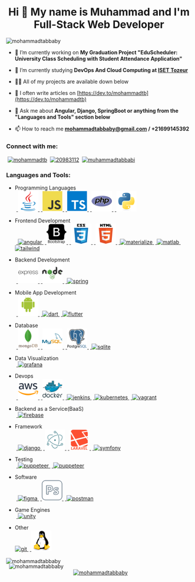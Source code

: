 <h1 align="center">Hi 👋 My name is Muhammad and I'm Full-Stack Web Developer</h1>
<p align="left"> <img src="https://komarev.com/ghpvc/?username=mohammadtabbaby&label=Profile%20views&color=0e55b6&style=flat" alt="mohammadtabbaby" /> </p>

- 🔭 I’m currently working on **My Graduation Project "EduScheduler: University Class Scheduling with Student Attendance Application"**

- 🌱 I’m currently studying **DevOps And Cloud Computing at <a href="https://isett.rnu.tn/">ISET Tozeur</a>**

- 👨‍💻 All of my projects are available down below

- 📝 I often write articles on [https://dev.to/mohammadtb](https://dev.to/mohammadtb)

- 💬 Ask me about **Angular, Django, SpringBoot or anything from the "Languages and Tools" section below**

- 📫 How to reach me **mohammadtabbaby@gmail.com / +21699145392**


<h3 align="left">Connect with me:</h3>
<p align="left">
&nbsp;<a href="https://dev.to/mohammadtb" target="blank"><img align="center" src="https://raw.githubusercontent.com/rahuldkjain/github-profile-readme-generator/master/src/images/icons/Social/devto.svg" alt="mohammadtb" height="30" width="55" /></a>
&nbsp;<a href="https://stackoverflow.com/users/20983112" target="blank"><img align="center" src="https://raw.githubusercontent.com/rahuldkjain/github-profile-readme-generator/master/src/images/icons/Social/stack-overflow.svg" alt="20983112" height="30" width="55" /></a>
&nbsp;<a href="https://fb.com/muhammadtabbabi" target="blank"><img align="center" src="https://raw.githubusercontent.com/rahuldkjain/github-profile-readme-generator/master/src/images/icons/Social/facebook.svg" alt="muhammadtabbabi" height="30" width="55" /></a>
</p>

<h3 align="left">Languages and Tools:</h3>
<p align="left">
<ul>
    <li>
        Programming Languages
    </li>
    &nbsp;<a href="https://www.java.com" target="_blank" rel="noreferrer"> <img src="https://raw.githubusercontent.com/devicons/devicon/master/icons/java/java-original.svg" alt="java" width="55" height="55"/> </a> 
    &nbsp;<a href="https://developer.mozilla.org/en-US/docs/Web/JavaScript" target="_blank" rel="noreferrer"> <img src="https://raw.githubusercontent.com/devicons/devicon/master/icons/javascript/javascript-original.svg" alt="javascript" width="55" height="55"/> </a> 
    &nbsp;<a href="https://www.typescriptlang.org/" target="_blank" rel="noreferrer"> <img src="https://raw.githubusercontent.com/devicons/devicon/master/icons/typescript/typescript-original.svg" alt="typescript" width="55" height="55"/> </a> 
    &nbsp;<a href="https://www.php.net" target="_blank" rel="noreferrer"> <img src="https://raw.githubusercontent.com/devicons/devicon/master/icons/php/php-original.svg" alt="php" width="55" height="55"/> </a> 
    &nbsp;<a href="https://www.python.org" target="_blank" rel="noreferrer"> <img src="https://raw.githubusercontent.com/devicons/devicon/master/icons/python/python-original.svg" alt="python" width="55" height="55"/> </a> 
</ul>
    
    
<ul>
    <li>
        Frontend Development
    </li>
    &nbsp;<a href="https://angular.io" target="_blank" rel="noreferrer"> <img src="https://angular.io/assets/images/logos/angular/angular.svg" alt="angular" width="55" height="55"/> </a> 
    &nbsp;<a href="https://getbootstrap.com" target="_blank" rel="noreferrer"> <img src="https://raw.githubusercontent.com/devicons/devicon/master/icons/bootstrap/bootstrap-plain-wordmark.svg" alt="bootstrap" width="55" height="55"/> </a> 
    &nbsp;<a href="https://www.w3schools.com/css/" target="_blank" rel="noreferrer"> <img src="https://raw.githubusercontent.com/devicons/devicon/master/icons/css3/css3-original-wordmark.svg" alt="css3" width="55" height="55"/> </a> 
    &nbsp;<a href="https://www.w3.org/html/" target="_blank" rel="noreferrer"> <img src="https://raw.githubusercontent.com/devicons/devicon/master/icons/html5/html5-original-wordmark.svg" alt="html5" width="55" height="55"/> </a> 
    &nbsp;<a href="https://materializecss.com/" target="_blank" rel="noreferrer"> <img src="https://raw.githubusercontent.com/prplx/svg-logos/5585531d45d294869c4eaab4d7cf2e9c167710a9/svg/materialize.svg" alt="materialize" width="55" height="55"/> </a> &nbsp;<a href="https://www.mathworks.com/" target="_blank" rel="noreferrer"> <img src="https://upload.wikimedia.org/wikipedia/commons/2/21/Matlab_Logo.png" alt="matlab" width="55" height="55"/> </a> 
    &nbsp;<a href="https://tailwindcss.com/" target="_blank" rel="noreferrer"> <img src="https://www.vectorlogo.zone/logos/tailwindcss/tailwindcss-icon.svg" alt="tailwind" width="55" height="55"/> </a> 
</ul>

<ul>
    <li>
        Backend Development
    </li>
    &nbsp;<a href="https://expressjs.com" target="_blank" rel="noreferrer"> <img src="https://raw.githubusercontent.com/devicons/devicon/master/icons/express/express-original-wordmark.svg" alt="express" width="55" height="55"/> </a> 
    &nbsp;<a href="https://nodejs.org" target="_blank" rel="noreferrer"> <img src="https://raw.githubusercontent.com/devicons/devicon/master/icons/nodejs/nodejs-original-wordmark.svg" alt="nodejs" width="55" height="55"/> </a> 
    &nbsp;<a href="https://spring.io/" target="_blank" rel="noreferrer"> <img src="https://www.vectorlogo.zone/logos/springio/springio-icon.svg" alt="spring" width="55" height="55"/> </a> 
    
</ul>

<ul>
    <li>
        Mobile App Development
    </li>
    &nbsp;<a href="https://developer.android.com" target="_blank" rel="noreferrer"> <img src="https://raw.githubusercontent.com/devicons/devicon/master/icons/android/android-original-wordmark.svg" alt="android" width="55" height="55"/> </a> 
    &nbsp;<a href="https://dart.dev" target="_blank" rel="noreferrer"> <img src="https://www.vectorlogo.zone/logos/dartlang/dartlang-icon.svg" alt="dart" width="55" height="55"/> </a> 
    &nbsp;<a href="https://flutter.dev" target="_blank" rel="noreferrer"> <img src="https://www.vectorlogo.zone/logos/flutterio/flutterio-icon.svg" alt="flutter" width="55" height="55"/> </a> 
    
</ul>

<ul>
    <li>
        Database
    </li>
    &nbsp;<a href="https://www.mongodb.com/" target="_blank" rel="noreferrer"> <img src="https://raw.githubusercontent.com/devicons/devicon/master/icons/mongodb/mongodb-original-wordmark.svg" alt="mongodb" width="55" height="55"/> </a> 
    &nbsp;<a href="https://www.mysql.com/" target="_blank" rel="noreferrer"> <img src="https://raw.githubusercontent.com/devicons/devicon/master/icons/mysql/mysql-original-wordmark.svg" alt="mysql" width="55" height="55"/> </a> 
    &nbsp;<a href="https://www.postgresql.org" target="_blank" rel="noreferrer"> <img src="https://raw.githubusercontent.com/devicons/devicon/master/icons/postgresql/postgresql-original-wordmark.svg" alt="postgresql" width="55" height="55"/> </a> 
    &nbsp;<a href="https://www.sqlite.org/" target="_blank" rel="noreferrer"> <img src="https://www.vectorlogo.zone/logos/sqlite/sqlite-icon.svg" alt="sqlite" width="55" height="55"/> </a> 

</ul>
<ul>
    <li>
        Data Visualization
    </li>
    &nbsp;<a href="https://grafana.com" target="_blank" rel="noreferrer"> <img src="https://www.vectorlogo.zone/logos/grafana/grafana-icon.svg" alt="grafana" width="55" height="55"/> </a> 

</ul>
<ul>
    <li>
        Devops
    </li>
    &nbsp;<a href="https://aws.amazon.com" target="_blank" rel="noreferrer"> <img src="https://raw.githubusercontent.com/devicons/devicon/master/icons/amazonwebservices/amazonwebservices-original-wordmark.svg" alt="aws" width="55" height="55"/> </a> 
    &nbsp;<a href="https://www.docker.com/" target="_blank" rel="noreferrer"> <img src="https://raw.githubusercontent.com/devicons/devicon/master/icons/docker/docker-original-wordmark.svg" alt="docker" width="55" height="55"/> </a> 
    &nbsp;<a href="https://www.jenkins.io" target="_blank" rel="noreferrer"> <img src="https://www.vectorlogo.zone/logos/jenkins/jenkins-icon.svg" alt="jenkins" width="55" height="55"/> </a> 
    &nbsp;<a href="https://kubernetes.io" target="_blank" rel="noreferrer"> <img src="https://www.vectorlogo.zone/logos/kubernetes/kubernetes-icon.svg" alt="kubernetes" width="55" height="55"/> </a> 
    &nbsp;<a href="https://www.vagrantup.com/" target="_blank" rel="noreferrer"> <img src="https://www.vectorlogo.zone/logos/vagrantup/vagrantup-icon.svg" alt="vagrant" width="55" height="55"/> </a> 

</ul>
<ul>
    <li>
        Backend as a Service(BaaS)
    </li>
    &nbsp;<a href="https://firebase.google.com/" target="_blank" rel="noreferrer"> <img src="https://www.vectorlogo.zone/logos/firebase/firebase-icon.svg" alt="firebase" width="55" height="55"/> </a> 

</ul>
<ul>
    <li>
        Framework
    </li>
    &nbsp;<a href="https://www.djangoproject.com/" target="_blank" rel="noreferrer"> <img src="https://cdn.worldvectorlogo.com/logos/django.svg" alt="django" width="55" height="55"/> </a> 
    &nbsp;<a href="https://www.electronjs.org" target="_blank" rel="noreferrer"> <img src="https://raw.githubusercontent.com/devicons/devicon/master/icons/electron/electron-original.svg" alt="electron" width="55" height="55"/> </a> 
    &nbsp;<a href="https://laravel.com/" target="_blank" rel="noreferrer"> <img src="https://raw.githubusercontent.com/devicons/devicon/master/icons/laravel/laravel-plain-wordmark.svg" alt="laravel" width="55" height="55"/> </a> 
    &nbsp;<a href="https://symfony.com" target="_blank" rel="noreferrer"> <img src="https://symfony.com/logos/symfony_black_03.svg" alt="symfony" width="55" height="55"/> </a> 

</ul>
<ul>
    <li>
        Testing
    </li>
    &nbsp;<a href="https://github.com/puppeteer/puppeteer" target="_blank" rel="noreferrer"> <img src="https://www.vectorlogo.zone/logos/pptrdev/pptrdev-official.svg" alt="puppeteer" width="55" height="55"/> </a> 
    &nbsp;<a href="https://www.protractortest.org" target="_blank" rel="noreferrer"> <img src="https://www.vectorlogo.zone/logos/protractortest/protractortest-icon.svg" alt="puppeteer" width="55" height="55"/> </a> 

</ul>
<ul>
    <li>
        Software
    </li>
    &nbsp;<a href="https://www.figma.com/" target="_blank" rel="noreferrer"> <img src="https://www.vectorlogo.zone/logos/figma/figma-icon.svg" alt="figma" width="55" height="55"/> </a> 
    &nbsp;<a href="https://www.photoshop.com/en" target="_blank" rel="noreferrer"> <img src="https://raw.githubusercontent.com/devicons/devicon/master/icons/photoshop/photoshop-line.svg" alt="photoshop" width="55" height="55"/> </a> 
    &nbsp;<a href="https://postman.com" target="_blank" rel="noreferrer"> <img src="https://www.vectorlogo.zone/logos/getpostman/getpostman-icon.svg" alt="postman" width="55" height="55"/> </a> 

</ul>
<ul>
    <li>
        Game Engines
    </li>
    &nbsp;<a href="https://unity.com/" target="_blank" rel="noreferrer"> <img src="https://www.vectorlogo.zone/logos/unity3d/unity3d-icon.svg" alt="unity" width="55" height="55"/> </a> 

</ul>
<ul>
    <li>
        Other
    </li>
    <a href="https://git-scm.com/" target="_blank" rel="noreferrer"> <img src="https://www.vectorlogo.zone/logos/git-scm/git-scm-icon.svg" alt="git" width="55" height="55"/> </a> 
    &nbsp;<a href="https://www.linux.org/" target="_blank" rel="noreferrer"> <img src="https://raw.githubusercontent.com/devicons/devicon/master/icons/linux/linux-original.svg" alt="linux" width="55" height="55"/> </a> 
</ul>
</p>
<p class="rightone">
    &nbsp;
    <img align="center" src="https://github-readme-stats.vercel.app/api?username=mohammadtabbaby&show_icons=true&locale=en" alt="mohammadtabbaby" width="329" height="195px"/>
</p>

<p class="leftone">
    <img align="center" src="https://github-readme-stats.vercel.app/api/top-langs?username=mohammadtabbaby&show_icons=true&locale=en&layout=compact" alt="mohammadtabbaby" width="329" height="195px"/>
</p>

<p align="center"> 
    &nbsp;
    <a href="https://github.com/ryo-ma/github-profile-trophy"><img src="https://github-profile-trophy.vercel.app/?username=mohammadtabbaby" alt="mohammadtabbaby"/></a> 
</p>

<style>
    .lefttone{
        text-align: left;
        align-items: left;
        position: absolute;
    }
    .rightone{
        text-align: right;
        align-items: left;
        position: absolute;
    }
</style>
